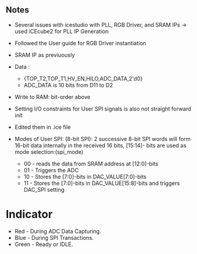 ## Notes

* Several issues with icestudio with PLL, RGB Driver, and SRAM IPs -> used iCEcube2 for PLL IP Generation
* Followed the User guide for RGB Driver instantiation
* SRAM IP as previuously

* Data : 
  * {TOP_T2,TOP_T1,HV_EN,HILO,ADC_DATA,2'd0}
  * ADC_DATA is 10 bits from D11 to D2
* Write to RAM: bit-order above 

* Setting I/O constraints for User SPI signals is also not straight forward init
* Edited them in .ice file

* Modes of User SPI: (8-bit SPI): 2 successive 8-bit SPI words will form 16-bit data internally 
in the received 16 bits, [15:14]- bits are used as mode selection:(spi_mode)
  * 00 - reads the data from SRAM address at [12:0]-bits
  * 01 - Triggers the ADC
  * 10 - Stores the [7:0]-bits in DAC_VALUE[7:0]-bits
  * 11 - Stores the [7:0]-bits in DAC_VALUE[15:8]-bits and triggers DAC_SPI setting

# Indicator
* Red   - During ADC Data Capturing.
* Blue  - During SPI Transactions.
* Green - Ready or IDLE.
